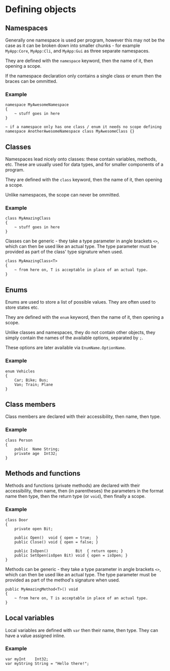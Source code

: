# Defining objects

## Namespaces

Generally one namespace is used per program, however this may not be the case as it can be broken down into smaller chunks - for example `MyApp:Core`, `MyApp:Cli`, and `MyApp:Gui` as three separate namespaces.

They are defined with the `namespace` keyword, then the name of it, then opening a scope.

If the namespace declaration only contains a single class or enum then the braces can be ommitted.

### Example

```up
namespace MyAwesomeNamespace
{
	~ stuff goes in here
}

~ if a namespace only has one class / enum it needs no scope defining
namespace AnotherAwesomeNamespace class MyAwesomeClass {}
```

## Classes

Namespaces lead nicely onto classes: these contain variables, methods, etc. These are usually used for data types, and for smaller components of a program.

They are defined with the `class` keyword, then the name of it, then opening a scope.

Unlike namespaces, the scope can never be ommitted.

### Example

```up
class MyAmazingClass
{
	~ stuff goes in here
}
```

Classes can be generic - they take a type parameter in angle brackets `<>`, which can then be used like an actual type. The type parameter must be provided as part of the class' type signature when used.

```up
class MyAmazingClass<T>
{
	~ from here on, T is acceptable in place of an actual type.
}
```

## Enums

Enums are used to store a list of possible values. They are often used to store states etc.

They are defined with the `enum` keyword, then the name of it, then opening a scope.

Unlike classes and namespaces, they do not contain other objects, they simply contain the names of the available options, separated by `;`.

These options are later available via `EnumName.OptionName`.

### Example

```up
enum Vehicles
{
	Car; Bike; Bus;
	Van; Train; Plane
}
```

## Class members

Class members are declared with their accessibility, then name, then type.

### Example

```up
class Person
{
	public  Name String;
	private age  Int32;
}
```

## Methods and functions

Methods and functions (private methods) are declared with their accessibility, then name, then (in parentheses) the parameters in the format name then type, then the return type (or `void`), then finally a scope.

### Example

```up
class Door
{
	private open Bit;
	
	public Open()  void { open = true;  }
	public Close() void { open = false; }
	
	public IsOpen()            Bit  { return open; }
	public SetOpen(isOpen Bit) void { open = isOpen; }
}
```

Methods can be generic - they take a type parameter in angle brackets `<>`, which can then be used like an actual type. The type parameter must be provided as part of the method's signature when used.

```up
public MyAmazingMethod<T>() void
{
	~ from here on, T is acceptable in place of an actual type.
}
```

## Local variables

Local variables are defined with `var` then their name, then type. They can have a value assigned inline.

### Example

```up
var myInt    Int32;
var myString String = "Hello there!";
```

